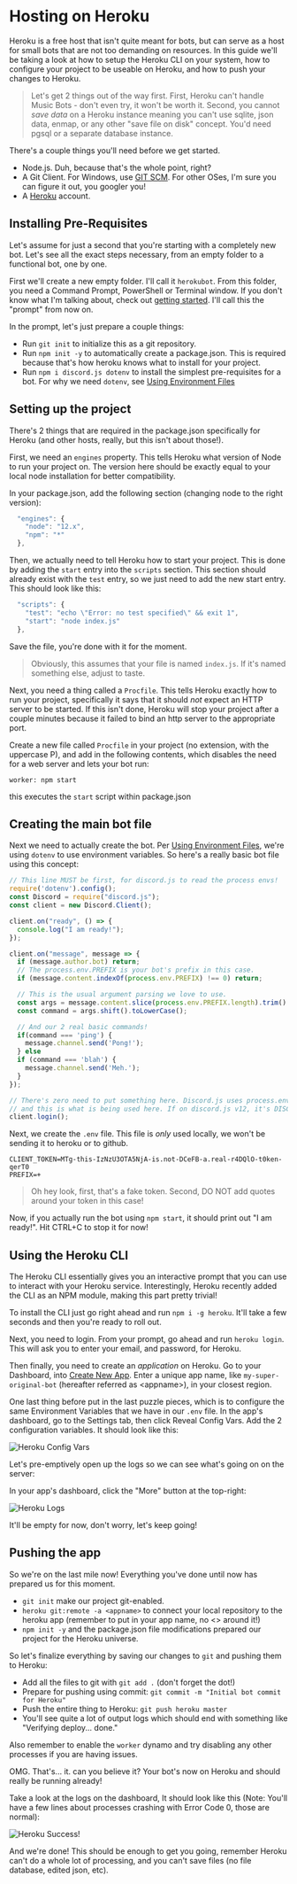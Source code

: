 # Hosting on Heroku

Heroku is a free host that isn't quite meant for bots, but can serve as a host for small bots that are not too demanding on resources. In this guide we'll be taking a look at how to setup the Heroku CLI on your system, how to configure your project to be useable on Heroku, and how to push your changes to Heroku.

> Let's get 2 things out of the way first. First, Heroku can't handle Music Bots - don't even try, it won't be worth it. Second, you cannot _save data_ on a Heroku instance meaning you can't use sqlite, json data, enmap, or any other "save file on disk" concept. You'd need pgsql or a separate database instance.

There's a couple things you'll need before we get started.

* Node.js. Duh, because that's the whole point, right? 
* A Git Client. For Windows, use [GIT SCM](https://git-scm.com/). For other OSes, I'm sure you can figure it out, you googler you!
* A [Heroku](https://heroku.com/) account. 

## Installing Pre-Requisites

Let's assume for just a second that you're starting with a completely new bot. Let's see all the exact steps necessary, from an empty folder to a functional bot, one by one.

First we'll create a new empty folder. I'll call it `herokubot`. From this folder, you need a Command Prompt, PowerShell or Terminal window. If you don't know what I'm talking about, check out [getting started](../getting-started/getting-started-long-version.md). I'll call this the "prompt" from now on.

In the prompt, let's just prepare a couple things:

* Run `git init` to initialize this as a git repository. 
* Run `npm init -y` to automatically create a package.json. This is required because that's how heroku knows what to install for your project.
* Run `npm i discord.js dotenv` to install the simplest pre-requisites for a bot. For why we need `dotenv`, see [Using Environment Files](../other-guides/env-files.md)

## Setting up the project

There's 2 things that are required in the package.json specifically for Heroku \(and other hosts, really, but this isn't about those!\).

First, we need an `engines` property. This tells Heroku what version of Node to run your project on. The version here should be exactly equal to your local node installation for better compatibility.

In your package.json, add the following section \(changing node to the right version\):

```javascript
  "engines": {
    "node": "12.x",
    "npm": "*"
  },
```

Then, we actually need to tell Heroku how to start your project. This is done by adding the `start` entry into the `scripts` section. This section should already exist with the `test` entry, so we just need to add the new start entry. This should look like this:

```javascript
  "scripts": {
    "test": "echo \"Error: no test specified\" && exit 1",
    "start": "node index.js"
  },
```

Save the file, you're done with it for the moment.

> Obviously, this assumes that your file is named `index.js`. If it's named something else, adjust to taste.

Next, you need a thing called a `Procfile`. This tells Heroku exactly how to run your project, specifically it says that it should _not_ expect an HTTP server to be started. If this isn't done, Heroku will stop your project after a couple minutes because it failed to bind an http server to the appropriate port.

Create a new file called `Procfile` in your project \(no extension, with the uppercase P\), and add in the following contents, which disables the need for a web server and lets your bot run:

```text
worker: npm start
```

this executes the `start` script within package.json

## Creating the main bot file

Next we need to actually create the bot. Per [Using Environment Files](https://github.com/AnIdiotsGuide/discordjs-bot-guide/tree/f386ebd2288dcc1f44537706bf463c5fd90b508e/other-guides/env-files.md), we're using `dotenv` to use environment variables. So here's a really basic bot file using this concept:

```javascript
// This line MUST be first, for discord.js to read the process envs!
require('dotenv').config(); 
const Discord = require("discord.js");
const client = new Discord.Client();

client.on("ready", () => {
  console.log("I am ready!");
});

client.on("message", message => {
  if (message.author.bot) return;
  // The process.env.PREFIX is your bot's prefix in this case.
  if (message.content.indexOf(process.env.PREFIX) !== 0) return;

  // This is the usual argument parsing we love to use.
  const args = message.content.slice(process.env.PREFIX.length).trim().split(/ +/g);
  const command = args.shift().toLowerCase();

  // And our 2 real basic commands!
  if(command === 'ping') {
    message.channel.send('Pong!');
  } else
  if (command === 'blah') {
    message.channel.send('Meh.');
  }
});

// There's zero need to put something here. Discord.js uses process.env.CLIENT_TOKEN if it's available,
// and this is what is being used here. If on discord.js v12, it's DISCORD_TOKEN
client.login();
```

Next, we create the `.env` file. This file is _only_ used locally, we won't be sending it to heroku or to github.

```text
CLIENT_TOKEN=MTg-this-IzNzU3OTA5NjA-is.not-DCeFB-a.real-r4DQlO-t0ken-qerT0
PREFIX=+
```

> Oh hey look, first, that's a fake token. Second, DO NOT add quotes around your token in this case!

Now, if you actually run the bot using `npm start`, it should print out "I am ready!". Hit CTRL+C to stop it for now!

## Using the Heroku CLI

The Heroku CLI essentially gives you an interactive prompt that you can use to interact with your Heroku service. Interestingly, Heroku recently added the CLI as an NPM module, making this part pretty trivial!

To install the CLI just go right ahead and run `npm i -g heroku`. It'll take a few seconds and then you're ready to roll out.

Next, you need to login. From your prompt, go ahead and run `heroku login`. This will ask you to enter your email, and password, for Heroku.

Then finally, you need to create an _application_ on Heroku. Go to your Dashboard, into [Create New App](https://dashboard.heroku.com/new-app). Enter a unique app name, like `my-super-original-bot` \(hereafter referred as &lt;appname&gt;\), in your closest region. 

One last thing before put in the last puzzle pieces, which is to configure the same Environment Variables that we have in our `.env` file. In the app's dashboard, go to the Settings tab, then click Reveal Config Vars. Add the 2 configuration variables. It should look like this:

![Heroku Config Vars](https://img.evie.codes/QNSpgc4)

Let's pre-emptively open up the logs so we can see what's going on on the server:

In your app's dashboard, click the "More" button at the top-right:

![Heroku Logs](https://img.evie.codes/hosTRYK)

It'll be empty for now, don't worry, let's keep going!

## Pushing the app

So we're on the last mile now! Everything you've done until now has prepared us for this moment.

* `git init` make our project git-enabled. 
* `heroku git:remote -a <appname>` to connect your local repository to the heroku app \(remember to put in your app name, no &lt;&gt; around it!\)
* `npm init -y` and the package.json file modifications prepared our project for the Heroku universe.

So let's finalize everything by saving our changes to `git` and pushing them to Heroku:

* Add all the files to git with `git add .` \(don't forget the dot!\)
* Prepare for pushing using commit: `git commit -m "Initial bot commit for Heroku"`
* Push the entire thing to Heroku: `git push heroku master`
* You'll see quite a lot of output logs which should end with something like "Verifying deploy... done."

Also remember to enable the `worker` dynamo and try disabling any other processes if you are having issues.

OMG. That's... it. can you believe it? Your bot's now on Heroku and should really be running already!

Take a look at the logs on the dashboard, It should look like this \(Note: You'll have a few lines about processes crashing with Error Code 0, those are normal\):

![Heroku Success!](https://img.evie.codes/1Y6bJxZ)

And we're done! This should be enough to get you going, remember Heroku can't do a whole lot of processing, and you can't save files \(no file database, edited json, etc\). 

